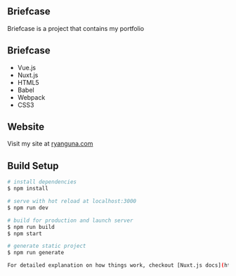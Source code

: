 ## Briefcase

Briefcase is a project that contains my portfolio

## Briefcase

* Vue.js
* Nuxt.js
* HTML5
* Babel
* Webpack
* CSS3

## Website

Visit my site at [ryanguna.com](http://ryanguna.com)


## Build Setup

``` bash
# install dependencies
$ npm install

# serve with hot reload at localhost:3000
$ npm run dev

# build for production and launch server
$ npm run build
$ npm start

# generate static project
$ npm run generate

For detailed explanation on how things work, checkout [Nuxt.js docs](https://nuxtjs.org).

